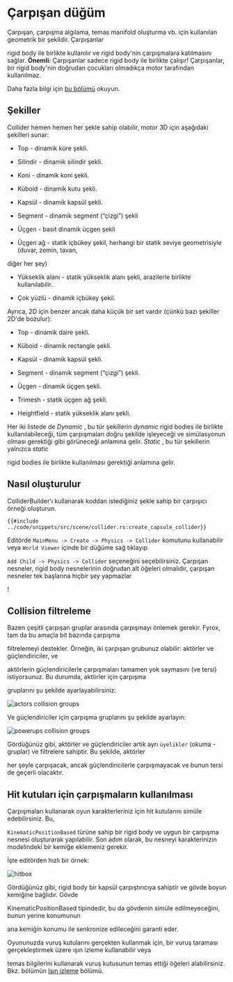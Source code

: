 # Çarpışan düğüm



Çarpışan, çarpışma algılama, temas manifold oluşturma vb. için kullanılan geometrik bir şekildir. Çarpışanlar

rigid body ile birlikte kullanılır ve rigid body'nin çarpışmalara katılmasını sağlar.
**Önemli:** Çarpışanlar sadece rigid body ile birlikte çalışır! Çarpışanlar, bir rigid body'nin doğrudan çocukları olmadıkça motor tarafından kullanılmaz.

Daha fazla bilgi için [bu bölümü](./rigid_body.md#colliders) okuyun.

## Şekiller



Collider hemen hemen her şekle sahip olabilir, motor 3D için aşağıdaki şekilleri sunar:



- Top - dinamik küre şekli.

- Silindir - dinamik silindir şekli.

- Koni - dinamik koni şekli.

- Küboid - dinamik kutu şekli.

- Kapsül - dinamik kapsül şekli.

- Segment - dinamik segment (“çizgi”) şekli

- Üçgen - basit dinamik üçgen şekli

- Üçgen ağ - statik içbükey şekil, herhangi bir statik seviye geometrisiyle (duvar, zemin, tavan,

diğer her şey)

- Yükseklik alanı - statik yükseklik alanı şekli, arazilerle birlikte kullanılabilir.

- Çok yüzlü - dinamik içbükey şekil.



Ayrıca, 2D için benzer ancak daha küçük bir set vardır (çünkü bazı şekiller 2D'de bozulur):



- Top - dinamik daire şekli.

- Küboid - dinamik rectangle şekli.

- Kapsül - dinamik kapsül şekli.

- Segment - dinamik segment (“çizgi”) şekli.

- Üçgen - dinamik üçgen şekli.

- Trimesh - statik üçgen ağ şekli.

- Heightfield - statik yükseklik alanı şekli.



Her iki listede de _Dynamic_ , bu tür şekillerin _dynamic_ rigid bodies ile birlikte kullanılabileceği, tüm çarpışmaları doğru şekilde işleyeceği ve simülasyonun olması gerektiği gibi görüneceği anlamına gelir. _Static_ , bu tür şekillerin yalnızca _static_

rigid bodies ile birlikte kullanılması gerektiği anlamına gelir.



## Nasıl oluşturulur



ColliderBuilder'ı kullanarak koddan istediğiniz şekle sahip bir çarpışıcı örneği oluşturun.

```rust,no_run
{{#include ../code/snippets/src/scene/collider.rs:create_capsule_collider}}
```

Editörde `MainMenu -> Create -> Physics -> Collider` komutunu kullanabilir veya `World Viewer` içinde bir düğüme sağ tıklayıp

`Add Child -> Physics -> Collider` seçeneğini seçebilirsiniz. Çarpışan nesneler, rigid body nesnelerinin doğrudan alt öğeleri olmalıdır, çarpışan nesneler tek başlarına hiçbir şey yapmazlar

!

## Collision filtreleme



Bazen çeşitli çarpışan gruplar arasında çarpışmayı önlemek gerekir. Fyrox, tam da bu amaçla bit bazında çarpışma 

filtrelemeyi destekler. Örneğin, iki çarpışan grubunuz olabilir: aktörler ve güçlendiriciler, ve

aktörlerin güçlendiricilerle çarpışmaları tamamen yok saymasını (ve tersi) istiyorsunuz. Bu durumda, aktörler için çarpışma

gruplarını şu şekilde ayarlayabilirsiniz:

![actors collision groups](./collision_groups_a.png)

Ve güçlendiriciler için çarpışma gruplarını şu şekilde ayarlayın:

![powerups collision groups](./collision_groups_b.png)

Gördüğünüz gibi, aktörler ve güçlendiriciler artık ayrı `üyelikler` (okuma - gruplar) ve filtrelere sahiptir. Bu şekilde, aktörler

her şeyle çarpışacak, ancak güçlendiricilerle çarpışmayacak ve bunun tersi de geçerli olacaktır.

## Hit kutuları için çarpışmaların kullanılması



Çarpışmaları kullanarak oyun karakterleriniz için hit kutularını simüle edebilirsiniz. Bu,

`KinematicPositionBased` türüne sahip bir rigid body ve uygun bir çarpışma nesnesi oluşturarak yapılabilir. Son adım olarak, bu nesneyi karakterinizin modelindeki bir kemiğe eklemeniz gerekir.

İşte editörden hızlı bir örnek:

![hitbox](./hitbox.png)

Gördüğünüz gibi, rigid body bir kapsül çarpıştırıcıya sahiptir ve gövde boyun kemiğine bağlıdır. Gövde

KinematicPositionBased tipindedir, bu da gövdenin simüle edilmeyeceğini, bunun yerine konumunun 

ana kemiğin konumu ile senkronize edileceğini garanti eder.



Oyununuzda vuruş kutularını gerçekten kullanmak için, bir vuruş taraması gerçekleştirmek üzere ışın izleme kullanabilir veya 

temas bilgilerini kullanarak vuruş kutusunun temas ettiği öğeleri alabilirsiniz. Bkz. bölümün [Işın izleme](./ray.md) bölümü.